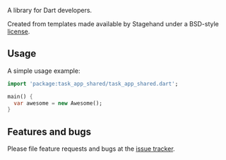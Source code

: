 A library for Dart developers.

Created from templates made available by Stagehand under a BSD-style
[license](https://github.com/dart-lang/stagehand/blob/master/LICENSE).

## Usage

A simple usage example:

```dart
import 'package:task_app_shared/task_app_shared.dart';

main() {
  var awesome = new Awesome();
}
```

## Features and bugs

Please file feature requests and bugs at the [issue tracker][tracker].

[tracker]: http://example.com/issues/replaceme
